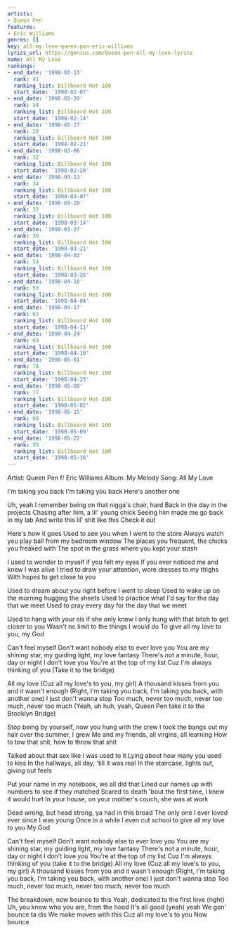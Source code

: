 ```yaml
---
artists:
- Queen Pen
features:
- Eric Williams
genres: []
key: all-my-love-queen-pen-eric-williams
lyrics_url: https://genius.com/Queen-pen-all-my-love-lyrics
name: All My Love
rankings:
- end_date: '1998-02-13'
  rank: 41
  ranking_list: Billboard Hot 100
  start_date: '1998-02-07'
- end_date: '1998-02-20'
  rank: 34
  ranking_list: Billboard Hot 100
  start_date: '1998-02-14'
- end_date: '1998-02-27'
  rank: 28
  ranking_list: Billboard Hot 100
  start_date: '1998-02-21'
- end_date: '1998-03-06'
  rank: 32
  ranking_list: Billboard Hot 100
  start_date: '1998-02-28'
- end_date: '1998-03-13'
  rank: 34
  ranking_list: Billboard Hot 100
  start_date: '1998-03-07'
- end_date: '1998-03-20'
  rank: 32
  ranking_list: Billboard Hot 100
  start_date: '1998-03-14'
- end_date: '1998-03-27'
  rank: 39
  ranking_list: Billboard Hot 100
  start_date: '1998-03-21'
- end_date: '1998-04-03'
  rank: 54
  ranking_list: Billboard Hot 100
  start_date: '1998-03-28'
- end_date: '1998-04-10'
  rank: 53
  ranking_list: Billboard Hot 100
  start_date: '1998-04-04'
- end_date: '1998-04-17'
  rank: 61
  ranking_list: Billboard Hot 100
  start_date: '1998-04-11'
- end_date: '1998-04-24'
  rank: 69
  ranking_list: Billboard Hot 100
  start_date: '1998-04-18'
- end_date: '1998-05-01'
  rank: 74
  ranking_list: Billboard Hot 100
  start_date: '1998-04-25'
- end_date: '1998-05-08'
  rank: 77
  ranking_list: Billboard Hot 100
  start_date: '1998-05-02'
- end_date: '1998-05-15'
  rank: 80
  ranking_list: Billboard Hot 100
  start_date: '1998-05-09'
- end_date: '1998-05-22'
  rank: 99
  ranking_list: Billboard Hot 100
  start_date: '1998-05-16'
---
```

Artist: Queen Pen f/ Eric Williams
Album:  My Melody
Song:   All My Love

I'm taking you back
I'm taking you back
Here's another one


Uh, yeah
I remember being on that nigga's chair, hard
Back in the day in the projects
Chasing after him, a lil' young chick
Seeing him made me go back in my lab
And write this lil' shit like this
Check it out

Here's how it goes
Used to see you when I went to the store
Always watch you play ball from my bedroom window
The places you frequent, the chicks you freaked with
The spot in the grass where you kept your stash

I used to wonder to myself if you felt my eyes
If you ever noticed me and knew I was alive
I tried to draw your attention, wore dresses to my thighs
With hopes to get close to you

Used to dream about you right before I went to sleep
Used to wake up on the morning hugging the sheets
Used to practice what I'd say for the day that we meet
Used to pray every day for the day that we meet

Used to hang with your sis if she only knew
I only hung with that bitch to get closer to you
Wasn't no limit to the things I would do
To give all my love to you, my God


Can't feel myself
Don't want nobody else to ever love you
You are my shining star, my guiding light, my love fantasy
There's not a minute, hour, day or night
I don't love you
You're at the top of my list
Cuz I'm always thinking of you
(Take it to the bridge)

All my love
(Cuz all my love's to you, my girl)
A thousand kisses from you and it wasn't enough
(Right, I'm taking you back, I'm taking you back, with another one)
I just don't wanna stop
Too much, never too much, never too much, never too much
(Yeah, uh huh, yeah, Queen Pen take it to the Brooklyn Bridge)


Stop being by yourself, now you hung with the crew
I took the bangs out my hair over the summer, I grew
Me and my friends, all virgins, all learning
How to tow that shit, how to throw that shit

Talked about that sex like I was used to it
Lying about how many you used to kiss
In the hallways, all day, 'till it was real
In the staircase, lights out, giving out feels

Put your name in my notebook, we all did that
Lined our names up with numbers to see if they matched
Scared to death 'bout the first time, I knew it would hurt
In your house, on your mother's couch, she was at work

Dead wrong, but head strong, ya had in this broad
The only one I ever loved ever since I was young
Once in a while I even cut school to give all my love to you
My God


Can't feel myself
Don't want nobody else to ever love you
You are my shining star, my guiding light, my love fantasy
There's not a minute, hour, day or night
I don't love you
You're at the top of my list
Cuz I'm always thinking of you
(take it to the bridge)
All my love
(Cuz all my love's to you, my girl)
A thousand kisses from you and it wasn't enough
(Right, I'm taking you back, I'm taking you back, with another one)
I just don't wanna stop
Too much, never too much, never too much, never too much


The breakdown, now bounce to this
Yeah, dedicated to the first love (right)
Uh, you know who you are, from the hood
It's all good (yeah) yeah
We gon' bounce ta dis
We make moves with this
Cuz all my love's to  you
Now bounce
